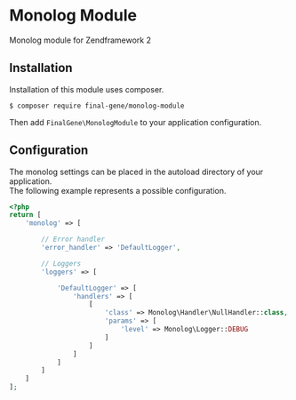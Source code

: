 # Monolog Module
Monolog module for Zendframework 2

## Installation
Installation of this module uses composer.

```
$ composer require final-gene/monolog-module
```

Then add `FinalGene\MonologModule` to your application configuration.

## Configuration
The monolog settings can be placed in the autoload directory of your application.   
The following example represents a possible configuration.

```php
<?php
return [
    'monolog' => [

        // Error handler
        'error_handler' => 'DefaultLogger',

        // Loggers
        'loggers' => [

            'DefaultLogger' => [
                'handlers' => [
                    [
                        'class' => Monolog\Handler\NullHandler::class,
                        'params' => [
                            'level' => Monolog\Logger::DEBUG
                        ]
                    ]
                ]
            ]
        ]
    ]
];
```
